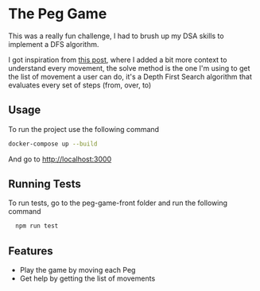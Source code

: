 # The Peg Game

This was a really fun challenge, I had to brush up my DSA skills to implement a DFS algorithm.

I got inspiration from [this post](https://www.jakepusateri.com/blog/peg-game-python/), where I added a bit more context to understand every movement, the solve method is the one I'm using to get the list of movement a user can do, it's a Depth First Search algorithm that evaluates every set of steps (from, over, to)

## Usage

To run the project use the following command

```bash
docker-compose up --build
```

And go to [http://localhost:3000](http://localhost:3000)

## Running Tests

To run tests, go to the peg-game-front folder and run the following command

```bash
  npm run test
```

## Features

- Play the game by moving each Peg
- Get help by getting the list of movements
